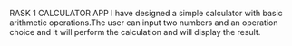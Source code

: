 RASK 1 
CALCULATOR APP
I have designed a simple calculator with basic arithmetic operations.The user can input two numbers and an operation choice and it will perform the calculation and will display the result.
